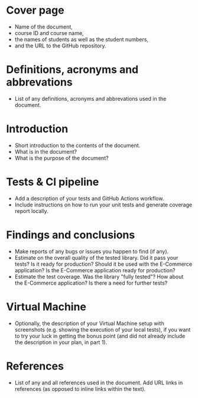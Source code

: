 # Cover page

- Name of the document,
- course ID and course name, 
- the names of students as well as the student numbers, 
- and the URL to the GitHub repository.

# Definitions, acronyms and abbrevations

- List of any definitions, acronyms and abbrevations used in the document.

# Introduction

- Short introduction to the contents of the document.
- What is in the document?
- What is the purpose of the document? 

# Tests & CI pipeline

- Add a description of your tests and GitHub Actions workflow.
- Include instructions on how to run your unit tests and generate coverage report locally.

# Findings and conclusions

- Make reports of any bugs or issues you happen to find (if any).
- Estimate on the overall quality of the tested library. Did it pass your tests? Is it ready for production? Should 
  it be used with the E-Commerce application? Is the E-Commerce application ready for production?
- Estimate the test coverage. Was the library "fully tested"? How about the E-Commerce application? Is there a need 
  for further tests?

# Virtual Machine

- Optionally, the description of your Virtual Machine setup with screenshots (e.g. showing the execution of your 
local tests), if you want to try your luck in getting the bonus point (and did not already include the description in your plan, in part 1).

# References

- List of any and all references used in the document. Add URL links in references (as opposed to inline links within 
the text).
